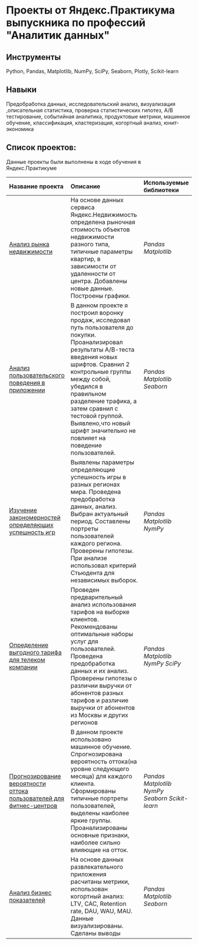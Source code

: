 # Проекты от Яндекс.Практикума выпускника по профессий "Аналитик данных"
## Инструменты
Python, Pandas, Matplotlib, NumPy, SciPy, Seaborn, Plotly, Scikit-learn
## Навыки
Предобработка данных, исследовательский анализ, визуализация ,описательная статистика, проверка статистических гипотез, А/В тестирование, событийная аналитика, продуктовые метрики, машинное обучение, классификация, кластеризация, когортный анализ, юнит-экономика

## Список проектов:

Данные проекты были выполнены в ходе обучения в Яндекс.Практикуме

| Название проекта | Описание | Используемые библиотеки | 
| :---------------------- | :---------------------- | :---------------------- |
| [Анализ рынка недвижимости](analiz_nedvij) | На основе данных сервиса Яндекс.Недвижимость определена рыночная стоимость объектов недвижимости разного типа, типичные параметры квартир, в зависимости от удаленности от центра. Добавлены новые данные. Построены графики.| *Pandas* *Matplotlib* |
| [Анализ пользовательского поведения в приложении](analiz_polzovatel) | В данном проекте я построил воронку продаж, исследовал путь пользователя до покупки. Проанализировал результаты А/В-теста введения новых шрифтов. Сравнил 2 контрольные группы между собой, убедился в правильном разделение трафика, а затем сравнил с тестовой группой. Выявлено,что новый шрифт значительно не повлияет на поведение пользователей.| *Pandas* *Matplotlib* *Seaborn* |
| [Изучение закономерностей определяющих успешность игр](igri) | Выявлены параметры определяющие успешность игры в разных регионах мира. Проведена предобработка данных, анализ. Выбран актуальный период. Составлены портреты пользователей каждого региона. Проверены гипотезы. При анализе использовал критерий Стьюдента для независимых выборок.| *Pandas* *Matplotlib* *NymPy* |
| [Определение выгодного тарифа для телеком компании](tariff) | Проведен предварительный анализ использования тарифов на выборке клиентов. Рекомендованы оптимальные наборы услуг для пользователей. Проведена предобработка данных и их анализ. Проверены гипотезы о различии выручки от абонентов разных тарифов и различие выручки от абонентов из Москвы и других регионов| *Pandas* *Matplotlib* *NymPy* *SciPy* |
| [Прогнозирование вероятности оттока пользователей для фитнес-центров](prognoz) | В данном проекте использовано машинное обучение. Спрогнозирована вероятность оттока(на уровне следующего месяца) для каждого клиента. Сформированы типичные портреты пользователей, выделены наиболее яркие группы. Проанализированы основные признаки, наиболее сильно влияющие на отток.| *Pandas* *Matplotlib* *NymPy* *Seaborn* *Scikit-learn* |
| [Анализ бизнес показателей](LTV) | На основе данных развлекательного приложения расчитаны метрики, использован когортный анализ: LTV, САС, Retention rate, DAU, WAU, MAU. Данные визуализированы. Сделаны выводы| *Pandas* *Matplotlib* *Seaborn* |
